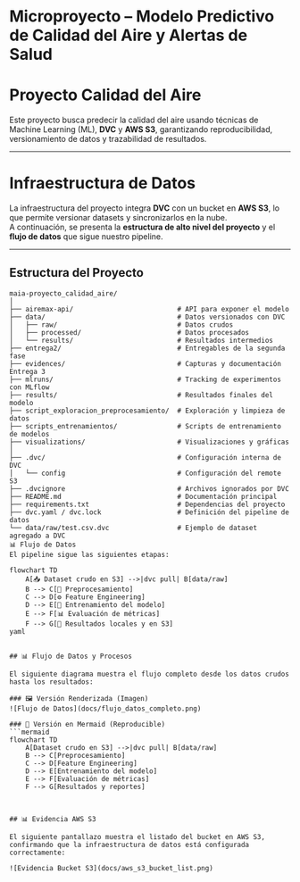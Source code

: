 # Microproyecto – Modelo Predictivo de Calidad del Aire y Alertas de Salud  

# Proyecto Calidad del Aire

Este proyecto busca predecir la calidad del aire usando técnicas de Machine Learning (ML), **DVC** y **AWS S3**, garantizando reproducibilidad, versionamiento de datos y trazabilidad de resultados.

---

# Infraestructura de Datos

La infraestructura del proyecto integra **DVC** con un bucket en **AWS S3**, lo que permite versionar datasets y sincronizarlos en la nube.  
A continuación, se presenta la **estructura de alto nivel del proyecto** y el **flujo de datos** que sigue nuestro pipeline.

---

##  Estructura del Proyecto

```plaintext
maia-proyecto_calidad_aire/
│
├── airemax-api/                          # API para exponer el modelo
├── data/                                 # Datos versionados con DVC
│   ├── raw/                              # Datos crudos
│   ├── processed/                        # Datos procesados
│   └── results/                          # Resultados intermedios
├── entrega2/                             # Entregables de la segunda fase
├── evidences/                            # Capturas y documentación Entrega 3
├── mlruns/                               # Tracking de experimentos con MLflow
├── results/                              # Resultados finales del modelo
├── script_exploracion_preprocesamiento/  # Exploración y limpieza de datos
├── scripts_entrenamientos/               # Scripts de entrenamiento de modelos
├── visualizations/                       # Visualizaciones y gráficas
│
├── .dvc/                                 # Configuración interna de DVC
│   └── config                            # Configuración del remote S3
├── .dvcignore                            # Archivos ignorados por DVC
├── README.md                             # Documentación principal
├── requirements.txt                      # Dependencias del proyecto
├── dvc.yaml / dvc.lock                   # Definición del pipeline de datos
└── data/raw/test.csv.dvc                 # Ejemplo de dataset agregado a DVC
📊 Flujo de Datos
El pipeline sigue las siguientes etapas:

flowchart TD
    A[📥 Dataset crudo en S3] -->|dvc pull| B[data/raw]
    B --> C[🧹 Preprocesamiento]
    C --> D[⚙️ Feature Engineering]
    D --> E[🤖 Entrenamiento del modelo]
    E --> F[📊 Evaluación de métricas]
    F --> G[📁 Resultados locales y en S3]
yaml


## 📊 Flujo de Datos y Procesos

El siguiente diagrama muestra el flujo completo desde los datos crudos hasta los resultados:

### 🖼️ Versión Renderizada (Imagen)
![Flujo de Datos](docs/flujo_datos_completo.png)

### 📐 Versión en Mermaid (Reproducible)
```mermaid
flowchart TD
    A[Dataset crudo en S3] -->|dvc pull| B[data/raw]
    B --> C[Preprocesamiento]
    C --> D[Feature Engineering]
    D --> E[Entrenamiento del modelo]
    E --> F[Evaluación de métricas]
    F --> G[Resultados y reportes]



## 📊 Evidencia AWS S3

El siguiente pantallazo muestra el listado del bucket en AWS S3, confirmando que la infraestructura de datos está configurada correctamente:

![Evidencia Bucket S3](docs/aws_s3_bucket_list.png)
